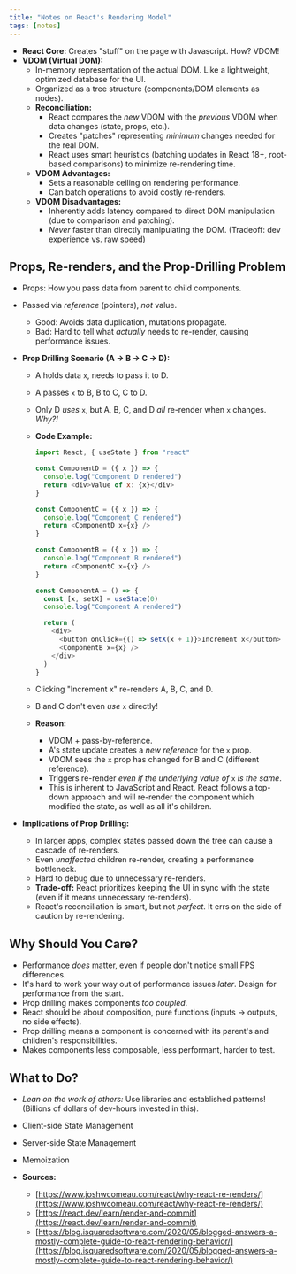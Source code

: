 ```yaml
---
title: "Notes on React's Rendering Model"
tags: [notes]
---
```


- **React Core:** Creates "stuff" on the page with Javascript. How? VDOM!
- **VDOM (Virtual DOM):**
  - In-memory representation of the actual DOM. Like a lightweight, optimized database for the UI.
  - Organized as a tree structure (components/DOM elements as nodes).
  - **Reconciliation:**
    - React compares the _new_ VDOM with the _previous_ VDOM when data changes (state, props, etc.).
    - Creates "patches" representing _minimum_ changes needed for the real DOM.
    - React uses smart heuristics (batching updates in React 18+, root-based comparisons) to minimize re-rendering time.
  - **VDOM Advantages:**
    - Sets a reasonable ceiling on rendering performance.
    - Can batch operations to avoid costly re-renders.
  - **VDOM Disadvantages:**
    - Inherently adds latency compared to direct DOM manipulation (due to comparison and patching).
    - _Never_ faster than directly manipulating the DOM. (Tradeoff: dev experience vs. raw speed)

## **Props, Re-renders, and the Prop-Drilling Problem**

- Props: How you pass data from parent to child components.
- Passed via _reference_ (pointers), _not_ value.
  - Good: Avoids data duplication, mutations propagate.
  - Bad: Hard to tell what _actually_ needs to re-render, causing performance issues.
- **Prop Drilling Scenario (A -> B -> C -> D):**

  - A holds data `x`, needs to pass it to D.
  - A passes `x` to B, B to C, C to D.
  - Only D _uses_ `x`, but A, B, C, and D _all_ re-render when `x` changes. _Why?!_
  - **Code Example:**

    ```javascript
    import React, { useState } from "react"

    const ComponentD = ({ x }) => {
      console.log("Component D rendered")
      return <div>Value of x: {x}</div>
    }

    const ComponentC = ({ x }) => {
      console.log("Component C rendered")
      return <ComponentD x={x} />
    }

    const ComponentB = ({ x }) => {
      console.log("Component B rendered")
      return <ComponentC x={x} />
    }

    const ComponentA = () => {
      const [x, setX] = useState(0)
      console.log("Component A rendered")

      return (
        <div>
          <button onClick={() => setX(x + 1)}>Increment x</button>
          <ComponentB x={x} />
        </div>
      )
    }
    ```

  - Clicking "Increment x" re-renders A, B, C, and D.
  - B and C don't even _use_ `x` directly!
  - **Reason:**
    - VDOM + pass-by-reference.
    - A's state update creates a _new reference_ for the `x` prop.
    - VDOM sees the `x` prop has changed for B and C (different reference).
    - Triggers re-render _even if the underlying value of_ `x` _is the same_.
    - This is inherent to JavaScript and React. React follows a top-down approach and will re-render the component which modified the state, as well as all it's children.

- **Implications of Prop Drilling:**
  - In larger apps, complex states passed down the tree can cause a cascade of re-renders.
  - Even _unaffected_ children re-render, creating a performance bottleneck.
  - Hard to debug due to unnecessary re-renders.
  - **Trade-off:** React prioritizes keeping the UI in sync with the state (even if it means unnecessary re-renders).
  - React's reconciliation is smart, but not _perfect_. It errs on the side of caution by re-rendering.

## **Why Should You Care?**

- Performance _does_ matter, even if people don't notice small FPS differences.
- It's hard to work your way out of performance issues _later_. Design for performance from the start.
- Prop drilling makes components _too coupled_.
- React should be about composition, pure functions (inputs -> outputs, no side effects).
- Prop drilling means a component is concerned with its parent's and children's responsibilities.
- Makes components less composable, less performant, harder to test.

## **What to Do?**

- _Lean on the work of others:_ Use libraries and established patterns! (Billions of dollars of dev-hours invested in this).
- Client-side State Management
- Server-side State Management
- Memoization

- **Sources:**
  - [https://www.joshwcomeau.com/react/why-react-re-renders/](https://www.joshwcomeau.com/react/why-react-re-renders/)
  - [https://react.dev/learn/render-and-commit](https://react.dev/learn/render-and-commit)
  - [https://blog.isquaredsoftware.com/2020/05/blogged-answers-a-mostly-complete-guide-to-react-rendering-behavior/](https://blog.isquaredsoftware.com/2020/05/blogged-answers-a-mostly-complete-guide-to-react-rendering-behavior/)
